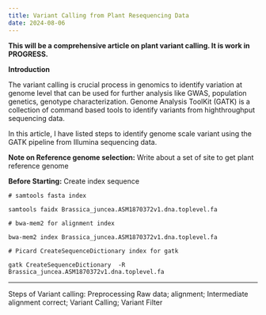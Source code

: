 ```yaml
---
title: Variant Calling from Plant Resequencing Data
date: 2024-08-06
---
```

 **This will be a comprehensive article on plant variant calling. It is work in PROGRESS.**

**Introduction**

The variant calling is crucial process in genomics to identify variation at genome level that can be used for further analysis like GWAS, population genetics, genotype characterization. Genome Analysis ToolKit (GATK) is a collection of command based tools to identify variants from highthroughput sequencing data.

In this article, I have listed steps to identify genome scale variant using the GATK pipeline from Illumina sequencing data.

**Note on Reference genome selection:** Write about a set of site to get plant
reference genome

**Before Starting:**  Create index sequence

    # samtools fasta index
    
    samtools faidx Brassica_juncea.ASM1870372v1.dna.toplevel.fa
    
    # bwa-mem2 for alignment index
    
    bwa-mem2 index Brassica_juncea.ASM1870372v1.dna.toplevel.fa
    
    # Picard CreateSequenceDictionary index for gatk
    
    gatk CreateSequenceDictionary  -R Brassica_juncea.ASM1870372v1.dna.toplevel.fa
    

***
Steps of Variant calling: Preprocessing Raw data; alignment; Intermediate alignment correct; Variant Calling; Variant Filter 


